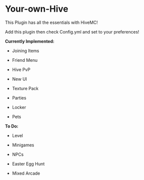# Your-own-Hive

This Plugin has all the essentials with HiveMC!

Add this plugin then check Config.yml and set to your preferences!

**Currently Implemented:**

- Joining Items

- Friend Menu

- Hive PvP

- New UI

- Texture Pack

- Parties

- Locker

- Pets

**To Do:**

- Level

- Minigames

- NPCs

- Easter Egg Hunt

- Mixed Arcade
